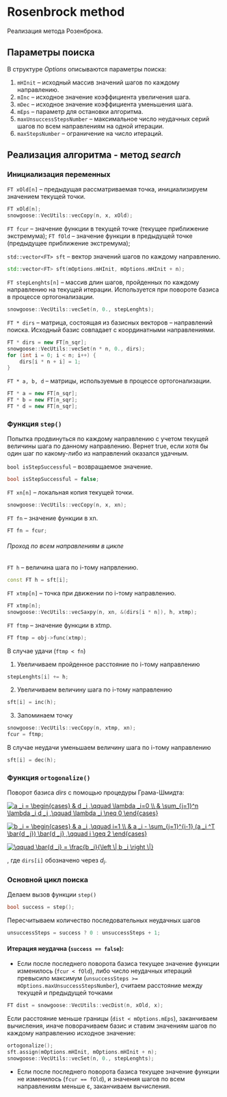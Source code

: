 
# Rosenbrock method

Реализация метода Розенброка.

## Параметры поиска
В структуре *Options* описываются параметры поиска:
1. `mHInit` – исходный массив значений шагов по каждому направлению.
2. `mInc` – исходное значение коэффициента увеличения шага.
3. `mDec` – исходное значение коэффициента уменьшения шага.
4. `mEps` – параметр для остановки алгоритма.
5. `maxUnsuccessStepsNumber` – максимальное число неудачных серий шагов по всем направлениям на одной итерации.
6. `maxStepsNumber` – ограничение на число итераций.

## Реализация алгоритма - метод *search*
### Инициализация переменных

`FT xOld[n]` – предыдущая рассматриваемая точка, инициализируем значением текущей точки.
```c++
FT xOld[n]; 
snowgoose::VecUtils::vecCopy(n, x, xOld);
```

`FT fcur` – значение функции в текущей точке (текущее приближение экстремума);
`FT fOld` – значение функции в предыдущей точке (предыдущее приближение экстремума);

`std::vector<FT> sft` – вектор значений шагов по каждому направлению.
```c++
std::vector<FT> sft(mOptions.mHInit, mOptions.mHInit + n);
```

`FT stepLenghts[n]` – массив длин шагов, пройденных по каждому направлению на текущей итерации. Используется при повороте базиса в процессе ортогонализации. 
```c++
snowgoose::VecUtils::vecSet(n, 0., stepLenghts);
```

`FT * dirs` – матрица, состоящая из базисных векторов – направлений поиска. Исходный базис совпадает с координатными направлениями. 
```c++
FT * dirs = new FT[n_sqr];
snowgoose::VecUtils::vecSet(n * n, 0., dirs);
for (int i = 0; i < n; i++) {
    dirs[i * n + i] = 1;
}
```

`FT * a, b, d` – матрицы, используемые в процессе ортогонализации. 
```c++
FT * a = new FT[n_sqr];
FT * b = new FT[n_sqr];
FT * d = new FT[n_sqr];
```

### Функция `step()`
Попытка продвинуться по каждому направлению с учетом текущей величины шага по данному направлению. Вернет true, если хотя бы один шаг по какому-либо из направлений 
оказался удачным. 

`bool isStepSuccessful` – возвращаемое значение. 
```c++
bool isStepSuccessful = false;
```

`FT xn[n]` – локальная копия текущей точки. 
```c++
snowgoose::VecUtils::vecCopy(n, x, xn);
```

`FT fn` – значение функции в xn. 
```c++
FT fn = fcur;
```
###### Проход по всем направлениям в цикле
`FT h` – величина шага по i-тому напрвлению. 
```c++
const FT h = sft[i];
```

`FT xtmp[n]` – точка при движении по i-тому направлению. 
```c++
FT xtmp[n]; 
snowgoose::VecUtils::vecSaxpy(n, xn, &(dirs[i * n]), h, xtmp);
```

`FT ftmp` – значение функции в xtmp. 
```c++
FT ftmp = obj->func(xtmp);
```

В случае удачи (`ftmp < fn`)
1. Увеличиваем пройденное расстояние по i-тому направлению
```c++
stepLenghts[i] += h;
```
2. Увеличиваем величину шага по i-тому направлению
```c++
sft[i] = inc(h);
```
3. Запоминаем точку
```c++
snowgoose::VecUtils::vecCopy(n, xtmp, xn);
fcur = ftmp;
```

В случае неудачи уменьшаем величину шага по i-тому направлению
```c++
sft[i] = dec(h);
```

### Функция `ortogonalize()`
Поворот базиса *dirs* с помощью процедуры Грама-Шмидта:

<a href="https://www.codecogs.com/eqnedit.php?latex=a&space;_i&space;=&space;\begin{cases}&space;&&space;d&space;_i&space;,\qquad&space;\lambda&space;_i=0&space;\\&space;&&space;\sum_{j=1}^n&space;\lambda&space;_i&space;d&space;_j&space;,\qquad&space;\lambda&space;_i&space;\neq&space;0&space;\end{cases}" target="_blank"><img src="https://latex.codecogs.com/svg.latex?a&space;_i&space;=&space;\begin{cases}&space;&&space;d&space;_i&space;,\qquad&space;\lambda&space;_i=0&space;\\&space;&&space;\sum_{j=1}^n&space;\lambda&space;_i&space;d&space;_j&space;,\qquad&space;\lambda&space;_i&space;\neq&space;0&space;\end{cases}" title="a _i = \begin{cases} & d _i ,\qquad \lambda _i=0 \\ & \sum_{j=1}^n \lambda _i d _j ,\qquad \lambda _i \neq 0 \end{cases}" /></a>

<a href="https://www.codecogs.com/eqnedit.php?latex=b&space;_i&space;=&space;\begin{cases}&space;&&space;a&space;_i&space;,\qquad&space;i=1&space;\\&space;&&space;a&space;_i&space;-&space;\sum_{j=1}^{i-1}&space;(a&space;_i&space;^T&space;\bar{d&space;_j})&space;\bar{d&space;_j}&space;,\qquad&space;i&space;\geq&space;2&space;\end{cases}" target="_blank"><img src="https://latex.codecogs.com/svg.latex?b&space;_i&space;=&space;\begin{cases}&space;&&space;a&space;_i&space;,\qquad&space;i=1&space;\\&space;&&space;a&space;_i&space;-&space;\sum_{j=1}^{i-1}&space;(a&space;_i&space;^T&space;\bar{d&space;_j})&space;\bar{d&space;_j}&space;,\qquad&space;i&space;\geq&space;2&space;\end{cases}" title="b _i = \begin{cases} & a _i ,\qquad i=1 \\ & a _i - \sum_{j=1}^{i-1} (a _i ^T \bar{d _j}) \bar{d _j} ,\qquad i \geq 2 \end{cases}" /></a>

<a href="https://www.codecogs.com/eqnedit.php?latex=\qquad&space;\bar{d&space;_i}&space;=&space;\frac{b&space;_i}{\left&space;\|&space;b&space;_i&space;\right&space;\|}" target="_blank"><img src="https://latex.codecogs.com/svg.latex?\qquad&space;\bar{d&space;_i}&space;=&space;\frac{b&space;_i}{\left&space;\|&space;b&space;_i&space;\right&space;\|}" title="\qquad \bar{d _i} = \frac{b _i}{\left \| b _i \right \|}" /></a>

, где `dirs[i]` обозначено через *d<sub>i</sub>*.


### Основной цикл поиска
Делаем вызов функции `step()`
```c++
bool success = step();
```

Пересчитываем количество последовательных неудачных шагов
```c++
unsuccessSteps = success ? 0 : unsuccessSteps + 1;
```

#### Итерация неудачна (`success == false`): 
* Если после последнего поворота базиса текущее значение функции изменилось (`fcur < fOld`), либо число неудачных итераций превысило максимум (`unsuccessSteps >= mOptions.maxUnsuccessStepsNumber`), считаем расстояние между текущей и предыдущей точками
```c++
FT dist = snowgoose::VecUtils::vecDist(n, xOld, x); 
```
Если расстояние меньше границы (`dist < mOptions.mEps`), заканчиваем вычисления, иначе поворачиваем базис и ставим значениям шагов по каждому направлению исходное значение:
```c++
ortogonalize();
sft.assign(mOptions.mHInit, mOptions.mHInit + n);
snowgoose::VecUtils::vecSet(n, 0., stepLenghts);
```

* Если после последнего поворота базиса текущее значение функции не изменилось (`fcur == fOld`), и значения шагов по всем направлениям меньше &epsilon;, заканчиваем вычисления.
